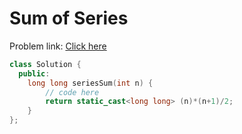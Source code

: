 # Sum of Series

Problem link: [Click here](https://www.geeksforgeeks.org/problems/sum-of-series2811/1?page=1&difficulty=School&sortBy=submissions)
```cpp
class Solution {
  public:
    long long seriesSum(int n) {
        // code here
        return static_cast<long long> (n)*(n+1)/2;
    }
};
```
